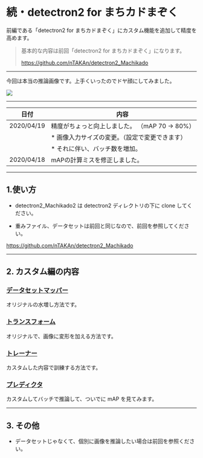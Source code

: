 # 続・detectron2 for まちカドまぞく

前編である「detectron2 for まちカドまぞく」にカスタム機能を追加して精度を高めます。

> 基本的な内容は前回「detectron2 for まちカドまぞく」になります。
>
> https://github.com/nTAKAn/detectron2_Machikado

---

今回は本当の推論画像です。上手くいったのでドヤ顔にしてみました。

<img src=https://user-images.githubusercontent.com/33882378/79108398-34fe8400-7db1-11ea-9b26-08e09e13243f.jpg>

---

| 日付 | 内容 |
| --- | --- |
| 2020/04/19 | 精度がちょっと向上しました。 （mAP 70 -> 80%）|
| | * 画像入力サイズの変更。（設定で変更できます）|
| | * それに伴い、バッチ数を増加。|
| 2020/04/18 | mAPの計算ミスを修正しました。|

---
## 1.使い方

* detectron2_Machikado2 は detectron2 ディレクトリの下に clone してください。

* 重みファイル、データセットは前回と同じなので、前回を参照してください。

https://github.com/nTAKAn/detectron2_Machikado

---
## 2. カスタム編の内容

### [データセットマッパー](https://github.com/nTAKAn/detectron2_Machikado2/blob/master/custom1_DatasetMapper.ipynb)

オリジナルの水増し方法です。

### [トランスフォーム](https://github.com/nTAKAn/detectron2_Machikado2/blob/master/custom2_Transform.ipynb)

オリジナルで、画像に変形を加える方法です。

### [トレーナー](https://github.com/nTAKAn/detectron2_Machikado2/blob/master/custom3_training.ipynb)

カスタムした内容で訓練する方法です。

### [プレディクタ](https://github.com/nTAKAn/detectron2_Machikado2/blob/master/custom4_evaluate.ipynb)

カスタムしてバッチで推論して、ついでに mAP を見てみます。

---
## 3. その他

* データセットじゃなくて、個別に画像を推論したい場合は前回を参照ください。